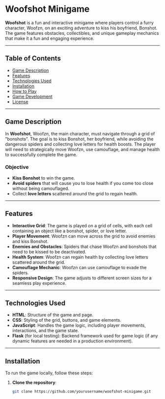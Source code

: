 # Woofshot Minigame

**Woofshot** is a fun and interactive minigame where players control a furry character, Woofzn, on an exciting adventure to kiss his boyfriend, Bonshot. The game features obstacles, collectibles, and unique gameplay mechanics that make it a fun and engaging experience.

---

## Table of Contents

- [Game Description](#game-description)
- [Features](#features)
- [Technologies Used](#technologies-used)
- [Installation](#installation)
- [How to Play](#how-to-play)
- [Game Development](#game-development)
- [License](#license)

---

## Game Description

In **Woofshot**, Woofzn, the main character, must navigate through a grid of "bonshots". The goal is to kiss Bonshot, her boyfriend, while avoiding the dangerous spiders and collecting love letters for health boosts. The player will need to strategically move Woofzn, use camouflage, and manage health to successfully complete the game.

### Objective

- **Kiss Bonshot** to win the game.
- **Avoid spiders** that will cause you to lose health if you come too close without being camouflaged.
- Collect **love letters** scattered around the grid to regain health.

---

## Features

- **Interactive Grid**: The game is played on a grid of cells, with each cell containing an object like a bonshot, spider, or love letter.
- **Player Movement**: Woofzn can move across the grid to avoid enemies and kiss Bonshot.
- **Enemies and Obstacles**: Spiders that chase Woofzn and bonshots that need to be kissed to be deactivated.
- **Health System**: Woofzn can regain health by collecting love letters scattered around the grid.
- **Camouflage Mechanic**: Woofzn can use camouflage to evade the spiders.
- **Responsive Design**: The game adjusts to different screen sizes for a seamless play experience.

---

## Technologies Used

- **HTML**: Structure of the game and page.
- **CSS**: Styling of the grid, buttons, and game elements.
- **JavaScript**: Handles the game logic, including player movements, interactions, and the game state.
- **Flask** (for local testing): Backend framework used for game logic (if any dynamic features are needed in a production environment).

---

## Installation

To run the game locally, follow these steps:

1. **Clone the repository**:

   ```bash
   git clone https://github.com/yourusername/woofshot-minigame.git
